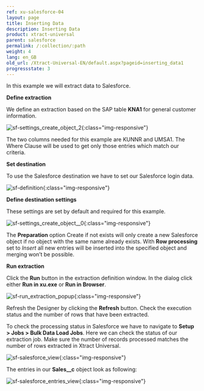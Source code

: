 ```yaml
---
ref: xu-salesforce-04
layout: page
title: Inserting Data
description: Inserting Data
product: xtract-universal
parent: salesforce
permalink: /:collection/:path
weight: 4	
lang: en_GB
old_url: /Xtract-Universal-EN/default.aspx?pageid=inserting_data1
progressstate: 3
---
```


In this example we will extract data to Salesforce.

**Define extraction**

We define an extraction based on the SAP table **KNA1** for general customer information.

![sf-settings_create_object_2](/img/content/sf-settings_create_object_2.PNG){:class="img-responsive"}

The two columns needed for this example are KUNNR and UMSA1. The Where Clause will be used to get only those entries which match our criteria.


**Set destination** 

To use the Salesforce destination we have to set our Salesforce login data.


![sf-definition](/img/content/sf-definition.PNG){:class="img-responsive"}

**Define destination settings**

These settings are set by default and required for this example.

![sf-settings_create_object__0](/img/content/sf-settings_create_object__0.PNG){:class="img-responsive"}

The **Preparation** option Create if not exists will only create a new Salesforce object if no object with the same name already exists. With **Row processing** set to *Insert* all new entries will be inserted into the specified object and merging won’t be possible.


**Run extraction**

Click the **Run** button in the extraction definition window. In the dialog click either **Run in xu.exe** or **Run in Browser**.

![sf-run_extraction_popup](/img/content/sf-run_extraction_popup.PNG){:class="img-responsive"}

Refresh the Designer by clicking the **Refresh** button. Check the execution status and the number of rows that have been extracted.


To check the processing status in Salesforce we have to navigate to **Setup > Jobs > Bulk Data Load Jobs**. Here we can check the status of our extraction job. Make sure the number of records processed matches the number of rows extracted in Xtract Universal.

![sf-salesforce_view](/img/content/sf-salesforce_view.PNG){:class="img-responsive"}

The entries in our **Sales__c** object look as following:

![sf-salesforce_entries_view](/img/content/sf-salesforce_entries_view.PNG){:class="img-responsive"}
